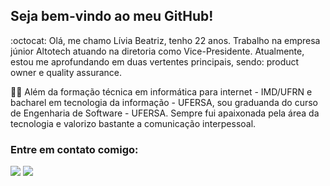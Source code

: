 ## Seja bem-vindo ao meu GitHub! 
:octocat: Olá, me chamo Lívia Beatriz, tenho 22 anos. Trabalho na empresa júnior Altotech atuando na diretoria como Vice-Presidente. Atualmente, estou me aprofundando em duas vertentes principais, sendo: product owner e quality assurance. 

:woman_technologist: Além da formação técnica em informática para internet - IMD/UFRN e bacharel em tecnologia da informação - UFERSA, sou graduanda do curso de Engenharia de Software - UFERSA. Sempre fui apaixonada pela área da tecnologia e valorizo bastante a comunicação interpessoal.

### Entre em contato comigo:
[<img src="https://img.shields.io/badge/Gmail-D14836?style=for-the-badge&logo=gmail&logoColor=white" />](mailto:liviabeatrizmaia7@gmail.com)
[<img src="https://img.shields.io/badge/-LinkedIn-%230077B5?style=for-the-badge&logo=linkedin&logoColor=white" target="_blank" />](https://www.linkedin.com/in/liviabeatrizml/)
